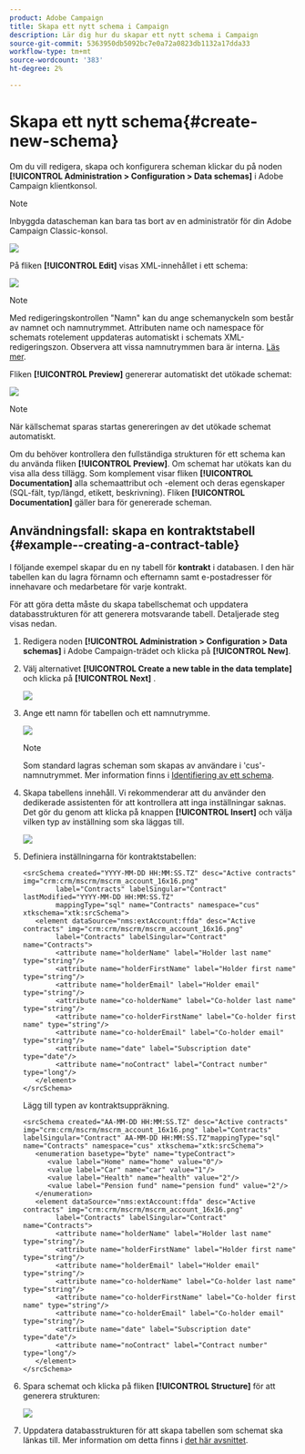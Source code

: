 ```yaml
---
product: Adobe Campaign
title: Skapa ett nytt schema i Campaign
description: Lär dig hur du skapar ett nytt schema i Campaign
source-git-commit: 5363950db5092bc7e0a72a0823db1132a17dda33
workflow-type: tm+mt
source-wordcount: '383'
ht-degree: 2%

---
```


# Skapa ett nytt schema{#create-new-schema}

Om du vill redigera, skapa och konfigurera scheman klickar du på noden **[!UICONTROL Administration > Configuration > Data schemas]** i Adobe Campaign klientkonsol.

>[!NOTE]
>
>Inbyggda datascheman kan bara tas bort av en administratör för din Adobe Campaign Classic-konsol.

![](assets/schema_navtree.png)

På fliken **[!UICONTROL Edit]** visas XML-innehållet i ett schema:

![](assets/schema_edition.png)

>[!NOTE]
>
>Med redigeringskontrollen &quot;Namn&quot; kan du ange schemanyckeln som består av namnet och namnutrymmet. Attributen name och namespace för schemats rotelement uppdateras automatiskt i schemats XML-redigeringszon. Observera att vissa namnutrymmen bara är interna. [Läs mer](schemas.md#reserved-namespaces).

Fliken **[!UICONTROL Preview]** genererar automatiskt det utökade schemat:

![](assets/schema_edition2.png)

>[!NOTE]
>
>När källschemat sparas startas genereringen av det utökade schemat automatiskt.

Om du behöver kontrollera den fullständiga strukturen för ett schema kan du använda fliken **[!UICONTROL Preview]**. Om schemat har utökats kan du visa alla dess tillägg. Som komplement visar fliken **[!UICONTROL Documentation]** alla schemaattribut och -element och deras egenskaper (SQL-fält, typ/längd, etikett, beskrivning). Fliken **[!UICONTROL Documentation]** gäller bara för genererade scheman.

## Användningsfall: skapa en kontraktstabell {#example--creating-a-contract-table}

I följande exempel skapar du en ny tabell för **kontrakt** i databasen. I den här tabellen kan du lagra förnamn och efternamn samt e-postadresser för innehavare och medarbetare för varje kontrakt.

För att göra detta måste du skapa tabellschemat och uppdatera databasstrukturen för att generera motsvarande tabell. Detaljerade steg visas nedan.

1. Redigera noden **[!UICONTROL Administration > Configuration > Data schemas]** i Adobe Campaign-trädet och klicka på **[!UICONTROL New]**.
1. Välj alternativet **[!UICONTROL Create a new table in the data template]** och klicka på **[!UICONTROL Next]** .

   ![](assets/create_new_schema.png)

1. Ange ett namn för tabellen och ett namnutrymme.

   ![](assets/create_new_param.png)

   >[!NOTE]
   >
   >Som standard lagras scheman som skapas av användare i &#39;cus&#39;-namnutrymmet. Mer information finns i [Identifiering av ett schema](extend-schema.md#identification-of-a-schema).

1. Skapa tabellens innehåll. Vi rekommenderar att du använder den dedikerade assistenten för att kontrollera att inga inställningar saknas. Det gör du genom att klicka på knappen **[!UICONTROL Insert]** och välja vilken typ av inställning som ska läggas till.

   ![](assets/create_new_content.png)

1. Definiera inställningarna för kontraktstabellen:

   ```
   <srcSchema created="YYYY-MM-DD HH:MM:SS.TZ" desc="Active contracts" img="crm:crm/mscrm/mscrm_account_16x16.png"
           label="Contracts" labelSingular="Contract" lastModified="YYYY-MM-DD HH:MM:SS.TZ"
           mappingType="sql" name="Contracts" namespace="cus" xtkschema="xtk:srcSchema">
      <element dataSource="nms:extAccount:ffda" desc="Active contracts" img="crm:crm/mscrm/mscrm_account_16x16.png"
           label="Contracts" labelSingular="Contract" name="Contracts">
           <attribute name="holderName" label="Holder last name" type="string"/>
           <attribute name="holderFirstName" label="Holder first name" type="string"/>
           <attribute name="holderEmail" label="Holder email" type="string"/>
           <attribute name="co-holderName" label="Co-holder last name" type="string"/>           
           <attribute name="co-holderFirstName" label="Co-holder first name" type="string"/>           
           <attribute name="co-holderEmail" label="Co-holder email" type="string"/>    
           <attribute name="date" label="Subscription date" type="date"/>     
           <attribute name="noContract" label="Contract number" type="long"/> 
      </element>
   </srcSchema>
   ```

   Lägg till typen av kontraktsuppräkning.

   ```
   <srcSchema created="AA-MM-DD HH:MM:SS.TZ" desc="Active contracts" img="crm:crm/mscrm/mscrm_account_16x16.png" label="Contracts" labelSingular="Contract" AA-MM-DD HH:MM:SS.TZ"mappingType="sql" name="Contracts" namespace="cus" xtkschema="xtk:srcSchema">
      <enumeration basetype="byte" name="typeContract">
         <value label="Home" name="home" value="0"/>
         <value label="Car" name="car" value="1"/>
         <value label="Health" name="health" value="2"/>
         <value label="Pension fund" name="pension fund" value="2"/>
      </enumeration>
      <element dataSource="nms:extAccount:ffda" desc="Active contracts" img="crm:crm/mscrm/mscrm_account_16x16.png"
           label="Contracts" labelSingular="Contract" name="Contracts">
           <attribute name="holderName" label="Holder last name" type="string"/>
           <attribute name="holderFirstName" label="Holder first name" type="string"/>
           <attribute name="holderEmail" label="Holder email" type="string"/>
           <attribute name="co-holderName" label="Co-holder last name" type="string"/>           
           <attribute name="co-holderFirstName" label="Co-holder first name" type="string"/>           
           <attribute name="co-holderEmail" label="Co-holder email" type="string"/>    
           <attribute name="date" label="Subscription date" type="date"/>     
           <attribute name="noContract" label="Contract number" type="long"/> 
      </element>
   </srcSchema>
   ```

1. Spara schemat och klicka på fliken **[!UICONTROL Structure]** för att generera strukturen:

   ![](assets/configuration_structure.png)

1. Uppdatera databasstrukturen för att skapa tabellen som schemat ska länkas till. Mer information om detta finns i [det här avsnittet](update-database-structure.md).

